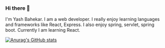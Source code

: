 ### Hi there 👋

I'm Yash Bahekar. I am a web developer. I really enjoy learning languages and frameworks like React, Express. I also enjoy spring, servlet, spring boot. Currently I am learning React.


[![Anurag's GitHub stats](https://github-readme-stats.vercel.app/api?username=Yashbahekar)](https://github.com/anuraghazra/github-readme-stats)
